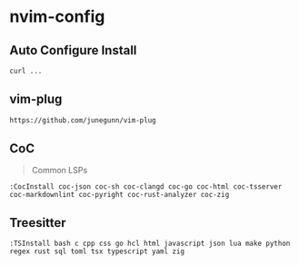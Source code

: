 # nvim-config

## Auto Configure Install

```sh
curl ...
```

## vim-plug

```sh
https://github.com/junegunn/vim-plug
```

## CoC

> Common LSPs

```vim
:CocInstall coc-json coc-sh coc-clangd coc-go coc-html coc-tsserver coc-markdownlint coc-pyright coc-rust-analyzer coc-zig
```

## Treesitter

```vim
:TSInstall bash c cpp css go hcl html javascript json lua make python regex rust sql toml tsx typescript yaml zig
```

